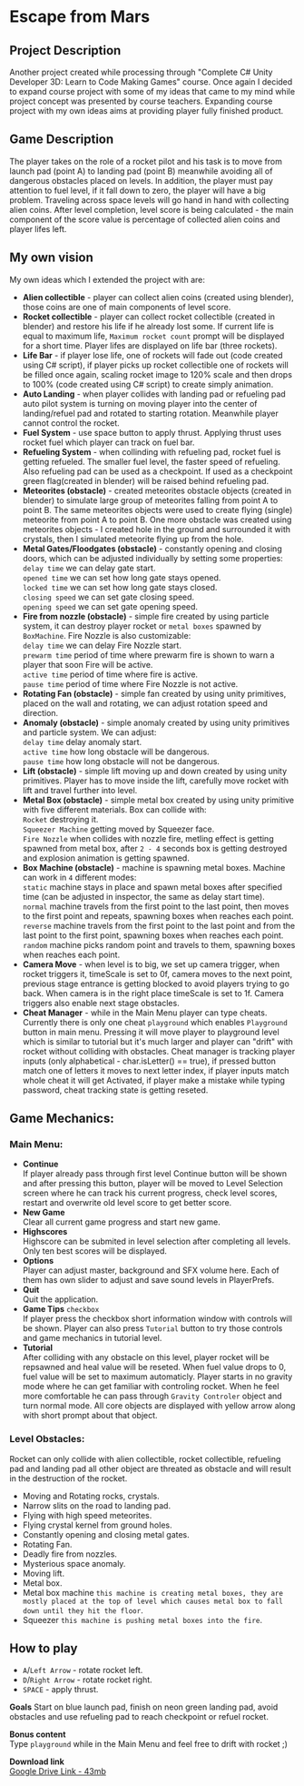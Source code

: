 # Escape from Mars
## Project Description
Another project created while processing through "Complete C# Unity Developer 3D: Learn to Code Making Games" course. Once again I decided to expand course project with some of my ideas that came to my mind while project concept was presented by course teachers. Expanding course project with my own ideas aims at providing player fully finished product.

## Game Description
The player takes on the role of a rocket pilot and his task is to move from launch pad (point A) to landing pad (point B) meanwhile avoiding all of dangerous obstacles placed on levels. In addition, the player must pay attention to fuel level, if it fall down to zero, the player will have a big problem. Traveling across space levels will go hand in hand with collecting alien coins. After level completion, level score is being calculated - the main component of the score value is percentage of collected alien coins and player lifes left.

## My own vision
My own ideas which I extended the project with are:
- **Alien collectible** - player can collect alien coins (created using blender), those coins are one of  main components of level score.
- **Rocket collectible** - player can collect rocket collectible (created in blender) and restore his life if he already lost some. If current life is equal to maximum life, `Maximum rocket count` prompt will be displayed for a short time. Player lifes are displayed on life bar (three rockets).
- **Life Bar** - if player lose life, one of rockets will fade out (code created using C# script), if player picks up rocket collectible one of rockets will be filled once again, scaling rocket image to 120% scale and then drops to 100% (code created using C# script) to create simply animation.
- **Auto Landing** - when player collides with landing pad or refueling pad auto pilot system is turning on moving player into the center of landing/refuel pad and rotated to starting rotation. Meanwhile player cannot control the rocket.
- **Fuel System** - use space button to apply thrust. Applying thrust uses rocket fuel which player can track on fuel bar.
- **Refueling System** - when collinding with refueling pad, rocket fuel is getting refueled. The smaller fuel level, the faster speed of refueling. Also refueling pad can be used as a checkpoint. If used as a checkpoint green flag(created in blender) will be raised behind refueling pad.
- **Meteorites (obstacle)** - created meteorites obstacle objects (created in blender) to simulate large group of meteorites falling from point A to point B. The same meteorites objects were used to create flying (single) meteorite from point A to point B. One more obstacle was created using meteorites objects - I created hole in the ground and surrounded it with crystals, then I simulated meteorite flying up from the hole.
- **Metal Gates/Floodgates (obstacle)** - constantly opening and closing doors, which can be adjusted  individually by setting some properties:
`delay time` we can delay gate start.  
`opened time` we can set how long gate stays opened.  
`locked time` we can set how long gate stays closed.  
`closing speed` we can set gate closing speed.  
`opening speed` we can set gate opening speed.  
- **Fire from nozzle (obstacle)** - simple fire created by using particle system, it can destroy player rocket or `metal boxes` spawned by `BoxMachine`. Fire Nozzle is also customizable:  
`delay time` we can delay Fire Nozzle start.  
`prewarm time` period of time where prewarm fire is shown to warn a player that soon Fire will be active.  
`active time` period of time where fire is active.  
`pause time` period of time where Fire Nozzle is not active.  
- **Rotating Fan (obstacle)** - simple fan created by using unity primitives, placed on the wall and rotating, we can adjust rotation speed and direction.
- **Anomaly (obstacle)** - simple anomaly created by using unity primitives and particle system. We can adjust:  
`delay time` delay anomaly start.  
`active time` how long obstacle will be dangerous.  
`pause time` how long obstacle will not be dangerous.  
- **Lift (obstacle)** - simple lift moving up and down created by using unity primitives. Player has to move inside the lift, carefully move rocket with lift and travel further into level.
- **Metal Box (obstacle)** - simple metal box created by using unity primitive with five different materials. Box can collide with:  
`Rocket` destroying it.  
`Squeezer Machine` getting moved by Squeezer face.  
`Fire Nozzle` when collides with nozzle fire, metling effect is getting spawned from metal box, after `2 - 4` seconds box is getting destroyed and explosion animation is getting spawned.  
- **Box Machine (obstacle)** - machine is spawning metal boxes. Machine can work in `4` different modes:  
`static` machine stays in place and spawn metal boxes after specified time (can be adjusted in inspector, the same as delay start time).  
`normal` machine travels from the first point to the last point, then moves to the first point and repeats, spawning boxes when reaches each point.  
`reverse` machine travels from the first point to the last point and from the last point to the first point, spawning boxes when reaches each point.  
`random` machine picks random point and travels to them, spawning boxes when reaches each point.  
- **Camera Move** - when level is to big, we set up camera trigger, when rocket triggers it, timeScale is set to 0f, camera moves to the next point, previous stage entrance is getting blocked to avoid players trying to go back. When camera is in the right place timeScale is set to 1f. Camera triggers also enable next stage obstacles.
- **Cheat Manager** - while in the Main Menu player can type cheats. Currently there is only one cheat `playground` which enables `Playground` button in main menu. Pressing it will move player to playground level which is similar to tutorial but it's much larger and player can "drift" with rocket without colliding with obstacles. Cheat manager is tracking player inputs (only alphabetical - char.isLetter() == true), if pressed button match one of letters it moves to next letter index, if player inputs match whole cheat it will get Activated, if player make a mistake while typing password, cheat tracking state is getting reseted.

## Game Mechanics:
### Main Menu:
- **Continue** <br/>If player already pass through first level Continue button will be shown and after pressing this button, player will be moved to Level Selection screen where he can track his current progress, check level scores, restart and overwrite old level score to get better score.
- **New Game** <br/>Clear all current game progress and start new game.
- **Highscores** <br/>Highscore can be submited in level selection after completing all levels. Only ten best scores will be displayed.
- **Options** <br/>Player can adjust master, background and SFX volume here. Each of them has own slider to adjust and save sound levels in PlayerPrefs.
- **Quit** <br/>Quit the application.
- **Game Tips** `checkbox` <br/>If player press the checkbox short information window with controls will be shown. Player can also press `Tutorial` button to try those controls and game mechanics in tutorial level.
- **Tutorial** <br/>After colliding with any obstacle on this level, player rocket will be repsawned and heal value will be reseted. When fuel value drops to 0, fuel value will be set to maximum automaticly. Player starts in no gravity mode where he can get familiar with controling rocket. When he feel more comfortable he can pass through `Gravity Controler` object and turn normal mode. All core objects are displayed with yellow arrow along with short prompt about that object.

### Level Obstacles:
Rocket can only collide with alien collectible, rocket collectible, refueling pad and landing pad all other object are threated as obstacle and will result in the destruction of the rocket.
- Moving and Rotating rocks, crystals.
- Narrow slits on the road to landing pad.
- Flying with high speed meteorites.
- Flying crystal kernel from ground holes.
- Constantly opening and closing metal gates.
- Rotating Fan.
- Deadly fire from nozzles.
- Mysterious space anomaly.
- Moving lift.
- Metal box.
- Metal box machine `this machine is creating metal boxes, they are mostly placed at the top of level which causes metal box to fall down until they hit the floor`.
- Squeezer `this machine is pushing metal boxes into the fire`.

## How to play
- `A`/`Left Arrow` - rotate rocket left.
- `D`/`Right Arrow` - rotate rocket right.
- `SPACE` - apply thrust.

**Goals**
Start on blue launch pad, finish on neon green landing pad, avoid obstacles and use refueling pad to reach checkpoint or refuel rocket.

**Bonus content**  
Type `playground` while in the Main Menu and feel free to drift with rocket ;)

**Download link**  
[Google Drive Link - 43mb](https://drive.google.com/file/d/1TThNM27XUOhR8cmaTDqUnIUag9OExyA2/view?usp=sharing)
